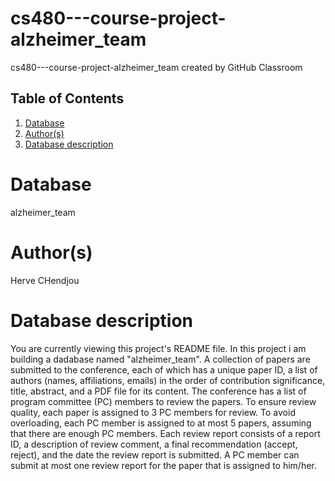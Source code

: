 # cs480---course-project-alzheimer_team
cs480---course-project-alzheimer_team created by GitHub Classroom

## Table of Contents
1. [Database](#database)
1. [Author(s)](#author)
1. [Database description](#description)
 
# Database
alzheimer_team
# Author(s)
Herve CHendjou

# Database description
You are currently viewing this project's README file. In this project i am building a dadabase named "alzheimer_team".
A collection of papers are submitted to the conference, each of which has a unique paper ID,
a list of authors (names, affiliations, emails) in the order of contribution significance, title, abstract, and a PDF file
for its content. The conference has a list of program committee (PC) members to review the papers. To ensure review
quality, each paper is assigned to 3 PC members for review. To avoid overloading, each PC member is assigned to at
most 5 papers, assuming that there are enough PC members. Each review report consists of a report ID, a description
of review comment, a final recommendation (accept, reject), and the date the review report is submitted. A PC member
can submit at most one review report for the paper that is assigned to him/her.

